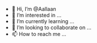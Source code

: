 - 👋 Hi, I’m @Aallaan
- 👀 I’m interested in ...
- 🌱 I’m currently learning ...
- 💞️ I’m looking to collaborate on ...
- 📫 How to reach me ...

<!---
Aallaan/Aallaan is a ✨ special ✨ repository because its `README.md` (this file) appears on your GitHub profile.
You can click the Preview link to take a look at your changes.
--->
